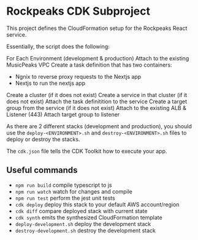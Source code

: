 # Rockpeaks CDK Subproject

This project defines the CloudFormation setup for the Rockpeaks React service.

Essentially, the script does the following:

For Each Environment (development & production)
Attach to the existing MusicPeaks VPC
Create a task definition that has two containers:

* Ngnix to reverse proxy requests to the Nextjs app
* Nextjs to run the nextjs app

Create a cluster (if it does not exist)
Create a service in that cluster (if it does not exist)
Attach the task definitition to the service
Create a target group from the service (if it does not exist)
Attach to the existing ALB & Listener (443)
Attach target group to listener

As there are 2 different stacks (development and production), you should use the `deploy-<ENVIRONMENT>.sh` and `destroy-<ENVIRONMENT>.sh` files to deploy or destroy the stacks.

The `cdk.json` file tells the CDK Toolkit how to execute your app.

## Useful commands

* `npm run build`   compile typescript to js
* `npm run watch`   watch for changes and compile
* `npm run test`    perform the jest unit tests
* `cdk deploy`      deploy this stack to your default AWS account/region
* `cdk diff`        compare deployed stack with current state
* `cdk synth`       emits the synthesized CloudFormation template
* `deploy-development.sh` deploy the development stack
* `destroy-development.sh` destroy the development stack
